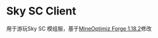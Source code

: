 # Sky SC Client
用于游玩Sky SC 模组服，基于[MineOptimiz Forge 1.18.2](https://github.com/MineOptimiz-Team/MineOptimiz-3rd/tree/1.18.2-Forge-Dev)修改